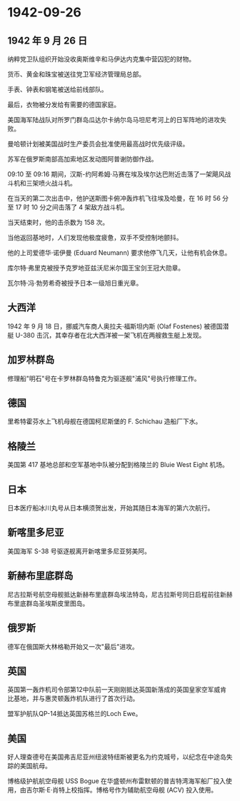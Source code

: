# 1942-09-26

## 1942 年 9 月 26 日

纳粹党卫队组织开始没收奥斯维辛和马伊达内克集中营囚犯的财物。

货币、黄金和珠宝被送往党卫军经济管理局总部。

手表、钟表和钢笔被送给前线部队。

最后，衣物被分发给有需要的德国家庭。

美国海军陆战队对所罗门群岛瓜达尔卡纳尔岛马坦尼考河上的日军阵地的进攻失败。

曼哈顿计划被美国战时生产委员会批准使用最高战时优先级评级。

苏军在俄罗斯南部高加索地区发动图阿普谢防御作战。

09:10 至 09:16
期间，汉斯-约阿希姆·马赛在埃及埃尔达巴附近击落了一架飓风战斗机和三架喷火战斗机。

在当天的第二次出击中，他护送斯图卡俯冲轰炸机飞往埃及哈曼，在 16 时 56
分至 17 时 10 分之间击落了 4 架敌方战斗机。

当天结束时，他的击杀数为 158 次。

当他返回基地时，人们发现他极度疲惫，双手不受控制地颤抖。

他的上司爱德华·诺伊曼 (Eduard Neumann) 要求他停飞几天，让他有机会休息。

库尔特·弗里克被授予克罗地亚兹沃尼米尔国王宝剑王冠大勋章。

瓦尔特·冯·勃劳希奇被授予日本一级旭日重光章。

## 大西洋

1942 年 9 月 18 日，挪威汽车商人奥拉夫·福斯坦内斯 (Olaf Fostenes)
被德国潜艇 U-380 击沉，其幸存者在北大西洋被一架飞机在两艘救生艇上发现。

## 加罗林群岛

修理船"明石"号在卡罗林群岛特鲁克为驱逐舰"浦风"号执行修理工作。

## 德国

里希特霍芬水上飞机母舰在德国柯尼斯堡的 F. Schichau 造船厂下水。

## 格陵兰

美国第 417 基地总部和空军基地中队被分配到格陵兰的 Bluie West Eight
机场。

## 日本

日本医疗船冰川丸号从日本横须贺出发，开始其随日本海军的第六次航行。

## 新喀里多尼亚

美国海军 S-38 号驱逐舰离开新喀里多尼亚努美阿。

## 新赫布里底群岛

尼古拉斯号航空母舰抵达新赫布里底群岛埃法特岛，尼古拉斯号同日启程前往新赫布里底群岛圣埃斯皮里图岛。

## 俄罗斯

德军在俄国斯大林格勒开始又一次"最后"进攻。

## 英国

英国第一轰炸机司令部第12中队前一天刚刚抵达英国新落成的英国皇家空军威肯比基地，并与惠灵顿轰炸机队进行了首次行动。

盟军护航队QP-14抵达英国苏格兰的Loch Ewe。

## 美国

好人理查德号在美国弗吉尼亚州纽波特纽斯被更名为约克城号，以纪念在中途岛失踪的美国航母。

博格级护航航空母舰 USS Bogue
在华盛顿州布雷默顿的普吉特湾海军船厂投入使用，由吉尔斯·E·肖特上校指挥。博格号作为辅助航空母舰
(ACV) 投入使用。

